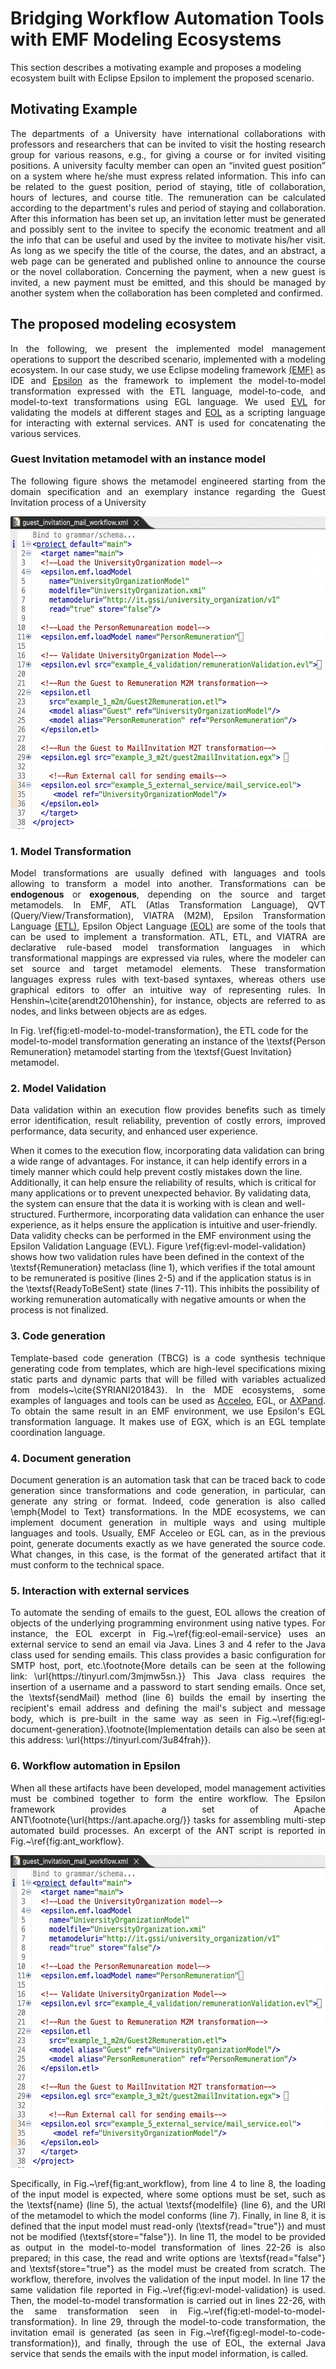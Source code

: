 # Bridging Workflow Automation Tools with EMF Modeling Ecosystems

This section describes a motivating example and proposes a modeling ecosystem built with Eclipse Epsilon to implement the proposed scenario.

## Motivating Example

<p align="justify">
The departments of a University have international collaborations with professors and researchers that can be invited to visit the hosting research group for various reasons, e.g., for giving a course or for invited visiting positions. A university faculty member can open an “invited guest position” on a system where he/she must express related information. This info can be related to the guest position, period of staying, title of collaboration, hours of lectures, and course title. The remuneration can be calculated according to the department's rules and period of staying and collaboration. After this information has been set up, an invitation letter must be generated and possibly sent to the invitee to specify the economic treatment and all the info that can be useful and used by the invitee to motivate his/her visit. 
As long as we specify the title of the course, the dates, and an abstract, a web page can be generated and published online to announce the course or the novel collaboration. Concerning the payment, when a new guest is invited, a new payment must be emitted, and this should be managed by another system when the collaboration  has been completed and confirmed.
</p>

## The proposed modeling ecosystem
<p align="justify">
In the following, we present the implemented model management operations to support the described scenario, implemented with a modeling ecosystem. In our case study, we use Eclipse modeling framework <a href="https://www.eclipse.org/modeling/emf/">(EMF)</a> as IDE and <a href="https://www.eclipse.org/epsilon/">Epsilon</a> as the framework to implement the model-to-model transformation expressed with the ETL language, model-to-code, and model-to-text transformations using EGL language. We used <a href="https://www.eclipse.org/epsilon/doc/evl/">EVL</a> for validating the models at different stages and  <a href="https://www.eclipse.org/epsilon/doc/eol/">EOL</a> as a scripting language for interacting with external services. ANT is used for concatenating the various services.
</p>

### Guest Invitation metamodel with an instance model
<p align="justify">The following figure shows the metamodel engineered starting from the domain specification and an exemplary instance regarding the Guest Invitation process of a University</p>
<img src="https://github.com/gssi/emf_workflow_project/blob/main/figures/ANT_workflow.png" width="600" height="500">

### 1. Model Transformation
<p align="justify">
Model transformations are usually defined with languages and tools allowing to transform a model into another. Transformations can be <b>endogenous</b> or <b>exogenous</b>, depending on the source and target metamodels. In EMF, ATL (Atlas Transformation Language), QVT (Query/View/Transformation), VIATRA (M2M), Epsilon Transformation Language <a href="https://www.eclipse.org/epsilon/doc/etl/">(ETL)</a>, Epsilon Object Language <a href="https://www.eclipse.org/epsilon/doc/eol/">(EOL)</a> are some of the tools that can be used to implement a transformation. ATL, ETL, and VIATRA are declarative rule-based model transformation languages in which transformational mappings are expressed via rules, where the modeler can set source and target metamodel elements. 
These transformation languages express rules with text-based syntaxes, whereas others use graphical editors to offer an intuitive way of representing rules. In Henshin~\cite{arendt2010henshin}, for instance, objects are referred to as nodes, and links between objects are as edges. 

In Fig. \ref{fig:etl-model-to-model-transformation}, the ETL code for the model-to-model transformation generating an instance of the \textsf{Person Remuneration} metamodel starting from the \textsf{Guest Invitation} metamodel.
</p>

### 2. Model Validation
<p align="justify">
Data validation within an execution flow provides benefits such as timely error identification, result reliability, prevention of costly errors, improved performance, data security, and enhanced user experience. 

When it comes to the execution flow, incorporating data validation can bring a wide range of advantages. For instance, it can help identify errors in a timely manner which could help prevent costly mistakes down the line. Additionally, it can help ensure the reliability of results, which is critical for many applications or to prevent unexpected behavior. By validating data, the system can ensure that the data it is working with is clean and well-structured. Furthermore, incorporating data validation can enhance the user experience, as it helps ensure the application is intuitive and user-friendly.
Data validity checks can be performed in the EMF environment using the Epsilon Validation Language (EVL). Figure \ref{fig:evl-model-validation} shows how two validation rules have been defined in the context of the \textsf{Remuneration} metaclass (line 1), which  verifies if the total amount to be remunerated is positive  (lines 2-5) and if the application status is in the \textsf{ReadyToBeSent} state (lines 7-11). This inhibits the possibility of working remuneration automatically with negative amounts or when the process is not finalized.
</p>

### 3. Code generation
<p align="justify">
Template-based code generation (TBCG) is a code synthesis technique generating code from templates, which are high-level specifications mixing static parts and dynamic parts that will be filled with variables actualized from models~\cite{SYRIANI201843}. In the MDE ecosystems, some examples of languages and tools can be used as <a href="https://www.eclipse.org/acceleo/">Acceleo</a>, EGL, or <a href="http://wiki.eclipse.org/Xpand">AXPand</a>.
To obtain the same result in an EMF environment, we use Epsilon's EGL transformation language. It makes use of EGX, which is an EGL template coordination language.
</p>

### 4. Document generation
<p align="justify">
Document generation is an automation task that can be traced back to code generation since transformations and code generation, in particular, can generate any string or format. Indeed, code generation is also called \emph{Model to Text} transformations. In the MDE ecosystems, we can implement document generation in multiple ways and using multiple languages and tools. Usually, EMF Acceleo or EGL can, as in the previous point, generate documents exactly as we have generated the source code. What changes, in this case, is the format of the generated artifact that it must conform to the technical space.
</p>

### 5. Interaction with external services
<p align="justify">
To automate the sending of emails to the guest, EOL allows the creation of objects of the underlying programming environment using native types.  For instance,  the EOL excerpt in Fig.~\ref{fig:eol-email-service}  uses an external service to send an email via Java. 
Lines 3 and 4 refer to the Java class used for sending emails.
This class provides a basic configuration for SMTP host, port, etc.\footnote{More details can be seen at the following link: \url{https://tinyurl.com/3mjmw5sn.}} 
This Java class requires the insertion of a username and a password to start sending emails. Once set, the \textsf{sendMail} method (line 6) builds the email by inserting the recipient's email address and defining the mail's subject and message body, which is pre-built in the same way as seen in Fig.~\ref{fig:egl-document-generation}.\footnote{Implementation details can also be seen at this address: \url{https://tinyurl.com/3u84frah}}.
</p>

### 6. Workflow automation in Epsilon
<p align="justify">
When all these artifacts have been developed, model management activities must be combined together to form the entire workflow. The Epsilon framework provides a set of Apache ANT\footnote{\url{https://ant.apache.org/}} tasks for assembling multi-step automated build processes. An excerpt of the ANT script is reported in Fig.~\ref{fig:ant_workflow}.
</p>
<img src="https://github.com/gssi/emf_workflow_project/blob/main/figures/ANT_workflow.png" width="600" height="500">
<p align="justify">
Specifically, in Fig.~\ref{fig:ant_workflow}, from line 4 to line 8, the loading of the input model is expected, where some options must be set, such as the \textsf{name} (line 5), the actual \textsf{modelfile} (line 6), and the URI of the metamodel to which the model conforms (line 7). Finally, in line 8, it is defined that the input model must read-only (\textsf{read="true"}) and must not be modified (\textsf{store="false"}).
In line 11, the model to be provided as output in the model-to-model transformation of lines 22-26 is also prepared; in this case, the read and write options are \textsf{read="false"} and \textsf{store="true"} as the model must be created from scratch.
The workflow, therefore, involves the validation of the input model. In line 17 the same validation file reported in Fig.~\ref{fig:evl-model-validation} is used.
Then, the model-to-model transformation is carried out in lines 22-26, with the same transformation seen in Fig.~\ref{fig:etl-model-to-model-transformation}.
In line 29, through the model-to-code transformation, the invitation email is generated (as seen in Fig.~\ref{fig:egl-model-to-code-transformation}), and finally, through the use of EOL, the external Java service that sends the emails with the input model information, is called.
</p>

